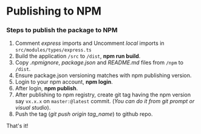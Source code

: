 # Publishing to NPM

### Steps to publish the package to NPM

1. Comment *express* imports and Uncomment *local* imports in `src/modules/types/express.ts`
2. Build the application `/src` to `/dist`, **npm run build**.
3. Copy *.npmignore*, *package.json* and *README.md* files from `/npm` to `/dist`.
4. Ensure package.json versioning matches with npm publishing version.
5. Login to your npm account, **npm login**.
6. After login, **npm publish**.
7. After publishing to npm registry, create git tag having the npm version say `vx.x.x` on `master:@latest` commit.
(*You can do it from git prompt or visual studio*).
8. Push the tag (*git push origin tag_name*) to github repo.

That's it!
